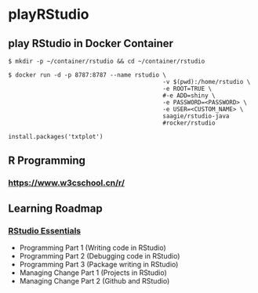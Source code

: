 # playRStudio

## play RStudio in Docker Container

```
$ mkdir -p ~/container/rstudio && cd ~/container/rstudio

$ docker run -d -p 8787:8787 --name rstudio \
                                            -v $(pwd):/home/rstudio \
                                            -e ROOT=TRUE \
                                            #-e ADD=shiny \
                                            -e PASSWORD=<PASSWORD> \
                                            -e USER=<CUSTOM_NAME> \
                                            saagie/rstudio-java
                                            #rocker/rstudio
```
```
install.packages('txtplot')
```

## R Programming

### https://www.w3cschool.cn/r/

## Learning Roadmap

### [RStudio Essentials](https://www.rstudio.com/resources/webinars/#849ed0fea538d4329)

- Programming Part 1 (Writing code in RStudio)
- Programming Part 2 (Debugging code in RStudio)
- Programming Part 3 (Package writing in RStudio)
- Managing Change Part 1 (Projects in RStudio)
- Managing Change Part 2 (Github and RStudio)
